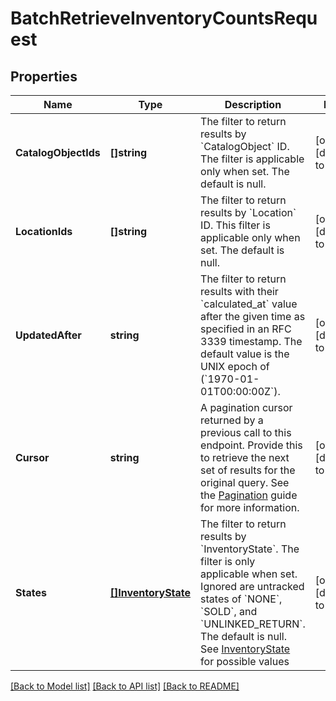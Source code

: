 # BatchRetrieveInventoryCountsRequest

## Properties
Name | Type | Description | Notes
------------ | ------------- | ------------- | -------------
**CatalogObjectIds** | **[]string** | The filter to return results by &#x60;CatalogObject&#x60; ID. The filter is applicable only when set.  The default is null. | [optional] [default to null]
**LocationIds** | **[]string** | The filter to return results by &#x60;Location&#x60; ID.  This filter is applicable only when set. The default is null. | [optional] [default to null]
**UpdatedAfter** | **string** | The filter to return results with their &#x60;calculated_at&#x60; value  after the given time as specified in an RFC 3339 timestamp.  The default value is the UNIX epoch of (&#x60;1970-01-01T00:00:00Z&#x60;). | [optional] [default to null]
**Cursor** | **string** | A pagination cursor returned by a previous call to this endpoint. Provide this to retrieve the next set of results for the original query.  See the [Pagination](https://developer.squareup.com/docs/working-with-apis/pagination) guide for more information. | [optional] [default to null]
**States** | [**[]InventoryState**](InventoryState.md) | The filter to return results by &#x60;InventoryState&#x60;. The filter is only applicable when set. Ignored are untracked states of &#x60;NONE&#x60;, &#x60;SOLD&#x60;, and &#x60;UNLINKED_RETURN&#x60;. The default is null. See [InventoryState](#type-inventorystate) for possible values | [optional] [default to null]

[[Back to Model list]](../README.md#documentation-for-models) [[Back to API list]](../README.md#documentation-for-api-endpoints) [[Back to README]](../README.md)

